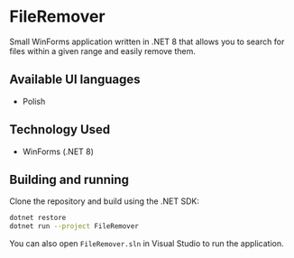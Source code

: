 # FileRemover

Small WinForms application written in .NET 8 that allows you to search for files within a given range and easily remove them.

## Available UI languages
- Polish

## Technology Used
- WinForms (.NET 8)

## Building and running
Clone the repository and build using the .NET SDK:

```bash
dotnet restore
dotnet run --project FileRemover
```

You can also open `FileRemover.sln` in Visual Studio to run the application.

